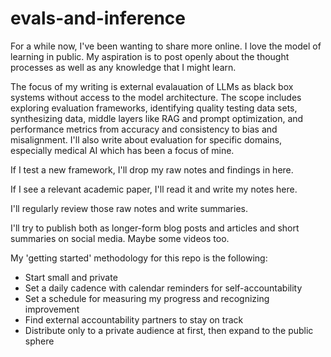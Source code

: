 # evals-and-inference
For a while now, I've been wanting to share more online. I love the model of learning in public. My aspiration is to post openly about the thought processes as well as any knowledge that I might learn.

The focus of my writing is external evalauation of LLMs as black box systems without access to the model architecture. The scope includes exploring evaluation frameworks, identifying quality testing data sets, synthesizing data, middle layers like RAG and prompt optimization, and performance metrics from accuracy and consistency to bias and misalignment.  I'll also write about evaluation for specific domains, especially medical AI which has been a focus of mine.  

If I test a new framework, I'll drop my raw notes and findings in here.

If I see a relevant academic paper, I'll read it and write my notes here. 

I'll regularly review those raw notes and write summaries.

I'll try to publish both as longer-form blog posts and articles and short summaries on social media.  Maybe some videos too.

My 'getting started' methodology for this repo is the following:
*  Start small and private
*  Set a daily cadence with calendar reminders for self-accountability
*  Set a schedule for measuring my progress and recognizing improvement
*  Find external accountability partners to stay on track
*  Distribute only to a private audience at first, then expand to the public sphere
